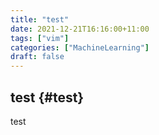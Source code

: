 ```yaml
---
title: "test"
date: 2021-12-21T16:16:00+11:00
tags: ["vim"]
categories: ["MachineLearning"]
draft: false
---
```


## test {#test}

test
